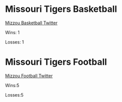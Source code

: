 # Missouri Tigers Basketball


[Mizzou Basketball Twitter](https://twitter.com/MizzouHoops)

Wins: 1

Losses: 1
# Missouri Tigers Football

[Mizzou Football Twitter](https://twitter.com/MizzouFootball)

Wins:5

Losses:5
